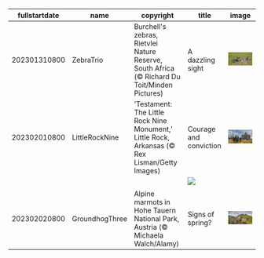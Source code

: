 |fullstartdate|name|copyright|title|image|
|--|--|--|--|--|
202301310800|ZebraTrio|Burchell's zebras, Rietvlei Nature Reserve, South Africa (© Richard Du Toit/Minden Pictures)|A dazzling sight|![](/en-US/2023/02/202301310800ZebraTrio.jpg)|
202302010800|LittleRockNine|'Testament: The Little Rock Nine Monument,' Little Rock, Arkansas (© Rex Lisman/Getty Images)|Courage and conviction|![](/en-US/2023/02/202302010800LittleRockNine.jpg)|
||||![](/en-US/2023/02/.jpg)|
202302020800|GroundhogThree|Alpine marmots in Hohe Tauern National Park, Austria (© Michaela Walch/Alamy)|Signs of spring?|![](/en-US/2023/02/202302020800GroundhogThree.jpg)|
